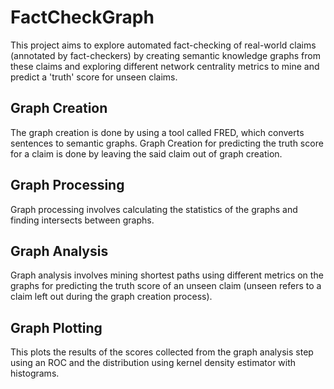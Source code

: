 # FactCheckGraph
This project aims to explore automated fact-checking of real-world claims (annotated by fact-checkers) by creating semantic knowledge graphs from these claims and exploring different network centrality metrics to mine and predict a 'truth' score for unseen claims.

## Graph Creation
The graph creation is done by using a tool called FRED, which converts sentences to semantic graphs. Graph Creation for predicting the truth score for a claim is done by leaving the said claim out of graph creation.

## Graph Processing
Graph processing involves calculating the statistics of the graphs and finding intersects between graphs.

## Graph Analysis
Graph analysis involves mining shortest paths using different metrics on the graphs for predicting the truth score of an unseen claim (unseen refers to a claim left out during the graph creation process).

## Graph Plotting
This plots the results of the scores collected from the graph analysis step using an ROC and the distribution using kernel density estimator with histograms.
